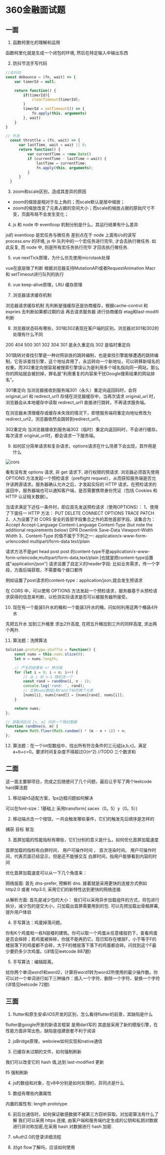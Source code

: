# 360金融面试题

## 一面

01. 函数柯里化的理解和运用

  函数柯里化就是生成一个闭包的环境, 然后在特定输入中输出东西

02. 防抖节流手写代码

``` js
//去抖动
const debounce = (fn, wait) => {
    var timerId = null;

    return function() {
        if(timerId){
            clearTimeout(timerId);
        }
        timerId = setTimeout(() => {
            fn.apply(this, arguments)
        }, wait)
    }
}
```

``` js
// 节流
  const throttle = (fn, wait) => {
      var lastTime, wait = wait || 0;
      return function() {
          var currentTime = +new Date()
          if (currentTime - lastTime > wait) {
              lastTime = currentTime;
              fn.apply(this, arguments);
          }
      }
  }
```

03. zoom和scale区别，造成其差异的原因

* zoom的缩放是相对于左上角的；而scale默认是居中缩放；
* zoom的缩放改变了元素占据的空间大小；而scale的缩放占据的原始尺寸不变，页面布局不会发生变化；

04. js 和 node 中 eventloop 机制分别是什么，其运行结果有什么差异

js的 eventloop 是宏任务与微任务 差别点在于 node 上面有i/o的读写 process.env 的环境, js 中 队列中的一个宏任务进行完毕, 才会去执行微任务. 如此反复, 而 node 中, 则是所有宏任务执行完毕 才回去执行微任务.

05. vue nextTick原理，为什么优先使用microtask处理

vue在底层做了判断 根据浏览器支持MutationAPi或者RequestAnimation Macr和 setTimeout进行队列的执行

06. vue keep-alive原理，LRU 缓存原理

07. 浏览器请求缓存机制

浏览器请求缓存机制 先判断是强缓存还是协商缓存，根据cache-control 和expries 去判断如果都过期的话 再去请求服务器 进行协商缓存 etag和last-modifi 判断

08. 浏览器状态码有哪些，301和302表现在客户端的区别，浏览器对301和302的处理有什么不同

 200 404 500 301 302 304
301 是永久重定向  302 是临时重定向

301跳转对查找引擎是一种对照驯良的跳转编制，也是查找引擎能够遭遇的跳转编制，它告诉查找引擎，这个地址弃用了，永远转向一个新地址，可以转移新域名的权重。而302重定向很容易被搜索引擎误认为是利用多个域名指向同一网站，那么你的网站就会被封掉，罪名是“利用重复的内容来干扰Google搜索结果的网站排名”。

301重定向
当浏览器接收到服务端301（永久）重定向返回码时，会将 original_url 和 redirect_url1 存储在浏览器缓存中，当再次请求 original_url 时，浏览器会从本地缓存中读取 redirect_url1 直接进行跳转，不再请求服务端。

在浏览器未清理缓存或缓存未失效的情况下，即使服务端将重定向地址修改为redirect_url2，浏览器依然会跳转到redirect_url1。

302重定向
当浏览器接收到服务端302（临时）重定向返回码时，不会进行缓存。每次请求 original_url时，都会请求一下服务端。

09. 如何区分简单请求和复杂请求，options请求在什么场景下会出现，其作用是什么

![cors](https://tva1.sinaimg.cn/large/0081Kckwgy1gjz3skllorj30iy099abs.jpg)

看有没有发 options 请求, 非 get 请求下, 进行权限的预请求.
浏览器必须首先使用 OPTIONS 方法发起一个预检请求（preflight request），从而获知服务端是否允许该跨源请求。服务器确认允许之后，才发起实际的 HTTP 请求。在预检请求的返回中，服务器端也可以通知客户端，是否需要携带身份凭证（包括 Cookies 和 HTTP 认证相关数据）。

当请求满足下述任一条件时，即应首先发送预检请求（使用OPTIONS）：
1、使用了下面任一 HTTP 方法：
PUT
DELETE
CONNECT
OPTIONS
TRACE
PATCH
2、人为设置了对 CORS 安全的首部字段集合之外的其他首部字段。该集合为：
Accept
Accept-Language
Content-Language
Content-Type (but note the additional requirements below)
DPR
Downlink
Save-Data
Viewport-Width
Width
3、Content-Type 的值不属于下列之一:
application/x-www-form-urlencoded
multipart/form-data
text/plain

请求方法不是get head post
post 的content-type不是application/x-www-form-urlencode,multipart/form-data,text/plain [也就是把content-type设置成"application/json"]
请求设置了自定义的header字段: 比如业务需求，传一个字段，方面后端获取，不需要每个接口都传

例如设置了post请求的content-type：application/json,就会发生预请求

在 CORS 中，可以使用 OPTIONS 方法发起一个预检请求，服务器基于从预检请求获得的信息来判断，以检测实际请求是否可以被服务器所接受。

10. 现在有一个能装5升水的桶和一个能装3升水的桶，问如何利用这两个桶装4升水

先把五升水 加到三升桶里 求出2升高度, 在把五升桶加到三升的同样高度, 求出两个两升.

11. 算法题：洗牌算法

``` js
Solution.prototype.shuffle = function() {
    const nums = this.nums.slice(0);
    let n = nums.length;

    // 产生的结果有 n! 种可能
    for (let i = 0; i < n; i++) {
        // 从 i 到 n-1 随机选一个
        const rand = randOne(i, n - 1);
        console.log('rand: ', rand);
        // 交换nums数组i和rand下标的两个元素
        [nums[i], nums[rand]] = [nums[rand], nums[i]];
    }

    return nums;
};

// 获取闭区间 [n, m] 内的一个随机整数
function randOne(n, m) {
    return Math.floor(Math.random() * (m - n + 1)) + n;
};
```

12. 算法题：在一个int型数组中，找出所有符合条件的三元组[a,b,c]，满足a+b+c=0。要求时间复杂度不得超过O(n^2)
    //TODO 三个数求和

## 二面

这一面主要聊项目，完成之后随便问了几个问题，最后让手写了两个leetcode hard算法题

01. 移动端h5适配方案，1px边框问题如何解决

 可以在font-size：1基础上 采用transform( sacex（0。5）y（0。5）)

02. 移动端点击一个按钮，一共会触发哪些事件，它们的触发先后顺序是怎样的

捕获 目标 冒泡

03. 首屏加载的性能指标有哪些，它们分别的意义是什么，如何优化首屏加载速度

首屏加载的指标有白屏时间， 用户可操作时间 ， 首次渲染时间。
用户可操作时间，代表页面已经显示，但是还不能够交互
白屏时间，指用户能够看到内容的时间

优化首屏加载速度可以从一下几个角度来：

网络层面: 首先 dns-prefer, 预解析 dns. 接着就是采用更快的连接方式例如 http2.0 或者 http3.0, 采用它们的新特性达到更快的网络连接.

从解析方面: 首先是减少包的大小： 我们可以采用异步加载组件的方式，将包进行拆分，减少包的提交大小，只加载出首屏需要用到的包.
可以先预加载出骨骼屏幕, 提升用户体验

04. 手写算法：鸡蛋掉落问题。

你有K个鸡蛋和一栋N层楼的建筑。你可以取一个鸡蛋从任意楼层扔下，查看鸡蛋是否会摔碎；若鸡蛋被摔碎，你就不能再扔它。现已知存在楼层F，小于等于F的楼层落下的鸡蛋都不会碎，大于F的楼层落下落下的鸡蛋都会碎。问找到这个F最少要扔多少次鸡蛋。(详情见leetcode 887题)

05. 手写算法：编辑距离。

给你两个单词word1和word2，计算将word1转为word2所使用的最少操作数。你可以对一个单词进行如下三种操作：插入一个字符、删除一个字符、替换一个字符(详情见leetcode 72题)

## 三面

01. flutter和原生安卓/iOS开发的区别，怎么看待flutter的前景，其缺陷是什么

flutter是google开发的新语言框架 是用dart写的 其底层采用了新的模版引擎，在性能方面非常出色，缺陷是组建嵌套不利于阅读

02. jsBridge原理，webview如何实现和native通信

03. 已缓存未过期的文件，如何强制刷新

我们可以改变它的 hash 值,达到 last-modified 更新

f5 强制刷新

04. js的数组和对象，在v8中分别是如何处理的，异同点是什么

05. 数组有哪些内置属性

内置的属性有: length prototype

06. 前后台通信时，如何保证敏感数据不被第三方窃听获取。对加密算法有什么了解
  我们可以采用 https 连接, 由客户端和服务端约定生成的公钥和私钥对数据进行非对称加密,在采用 hash 对数据进行 hash 加密.

07. oAuth2.0的登录详细流程

08. 对git flow了解吗，应该如何使用
